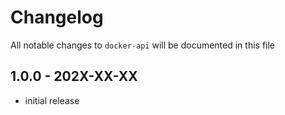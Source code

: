 # Changelog

All notable changes to `docker-api` will be documented in this file

## 1.0.0 - 202X-XX-XX

- initial release
